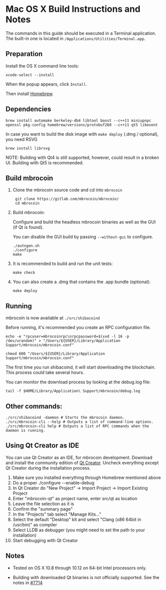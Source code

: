 Mac OS X Build Instructions and Notes
====================================
The commands in this guide should be executed in a Terminal application.
The built-in one is located in `/Applications/Utilities/Terminal.app`.

Preparation
-----------
Install the OS X command line tools:

`xcode-select --install`

When the popup appears, click `Install`.

Then install [Homebrew](http://brew.sh).

Dependencies
----------------------

    brew install automake berkeley-db4 libtool boost --c++11 miniupnpc openssl pkg-config homebrew/versions/protobuf260 --c++11 qt5 libevent

In case you want to build the disk image with `make deploy` (.dmg / optional), you need RSVG

    brew install librsvg

NOTE: Building with Qt4 is still supported, however, could result in a broken UI. Building with Qt5 is recommended.

Build mbrocoin
------------------------

1. Clone the mbrocoin source code and cd into `mbrocoin`

        git clone https://gitlab.com/mbrocoin/mbrocoin/
        cd mbrocoin

2.  Build mbrocoin:

    Configure and build the headless mbrocoin binaries as well as the GUI (if Qt is found).

    You can disable the GUI build by passing `--without-gui` to configure.

        ./autogen.sh
        ./configure
        make

3.  It is recommended to build and run the unit tests:

        make check

4.  You can also create a .dmg that contains the .app bundle (optional):

        make deploy

Running
-------

mbrocoin is now available at `./src/shibacoind`

Before running, it's recommended you create an RPC configuration file.

    echo -e "rpcuser=mbrocoinrpc\nrpcpassword=$(xxd -l 16 -p /dev/urandom)" > "/Users/${USER}/Library/Application Support/mbrocoin/mbrocoin.conf"

    chmod 600 "/Users/${USER}/Library/Application Support/mbrocoin/mbrocoin.conf"

The first time you run shibacoind, it will start downloading the blockchain. This process could take several hours.

You can monitor the download process by looking at the debug.log file:

    tail -f $HOME/Library/Application\ Support/mbrocoin/debug.log

Other commands:
-------

    ./src/shibacoind -daemon # Starts the mbrocoin daemon.
    ./src/mbrocoin-cli --help # Outputs a list of command-line options.
    ./src/mbrocoin-cli help # Outputs a list of RPC commands when the daemon is running.

Using Qt Creator as IDE
------------------------
You can use Qt Creator as an IDE, for mbrocoin development.
Download and install the community edition of [Qt Creator](https://www.qt.io/download/).
Uncheck everything except Qt Creator during the installation process.

1. Make sure you installed everything through Homebrew mentioned above
2. Do a proper ./configure --enable-debug
3. In Qt Creator do "New Project" -> Import Project -> Import Existing Project
4. Enter "mbrocoin-qt" as project name, enter src/qt as location
5. Leave the file selection as it is
6. Confirm the "summary page"
7. In the "Projects" tab select "Manage Kits..."
8. Select the default "Desktop" kit and select "Clang (x86 64bit in /usr/bin)" as compiler
9. Select LLDB as debugger (you might need to set the path to your installation)
10. Start debugging with Qt Creator

Notes
-----

* Tested on OS X 10.8 through 10.12 on 64-bit Intel processors only.

* Building with downloaded Qt binaries is not officially supported. See the notes in [#7714](https://github.com/bitcoin/bitcoin/issues/7714)
